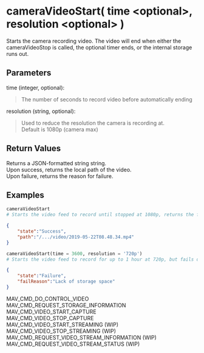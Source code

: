 # cameraVideoStart( time \<optional>, resolution \<optional> )
Starts the camera recording video. The video will end when either the cameraVideoStop is called, the optional timer ends, or the internal storage runs out.

## Parameters
time (integer, optional):  
> The number of seconds to record video before automatically ending

resolution (string, optional):  
> Used to reduce the resolution the camera is recording at.  
> Default is 1080p (camera max)

## Return Values
Returns a JSON-formatted string string.  
Upon success, returns the local path of the video.  
Upon failure, returns the reason for failure.

## Examples
```py
cameraVideoStart
# Starts the video feed to record until stopped at 1080p, returns the following JSON
```
```json
{
    "state":"Success",
    "path":"/.../video/2019-05-22T08.48.34.mp4"
}
```
```py
cameraVideoStart(time = 3600, resolution = '720p') 
# Starts the video feed to record for up to 1 hour at 720p, but fails due to a lack of storage space and returns the following JSON
```
```json
{
    "state":"Failure",
    "failReason":"Lack of storage space"
}
```


MAV_CMD_DO_CONTROL_VIDEO  
MAV_CMD_REQUEST_STORAGE_INFORMATION  
MAV_CMD_VIDEO_START_CAPTURE  
MAV_CMD_VIDEO_STOP_CAPTURE  
MAV_CMD_VIDEO_START_STREAMING (WIP)  
MAV_CMD_VIDEO_STOP_STREAMING (WIP)  
MAV_CMD_REQUEST_VIDEO_STREAM_INFORMATION (WIP)  
MAV_CMD_REQUEST_VIDEO_STREAM_STATUS (WIP)
